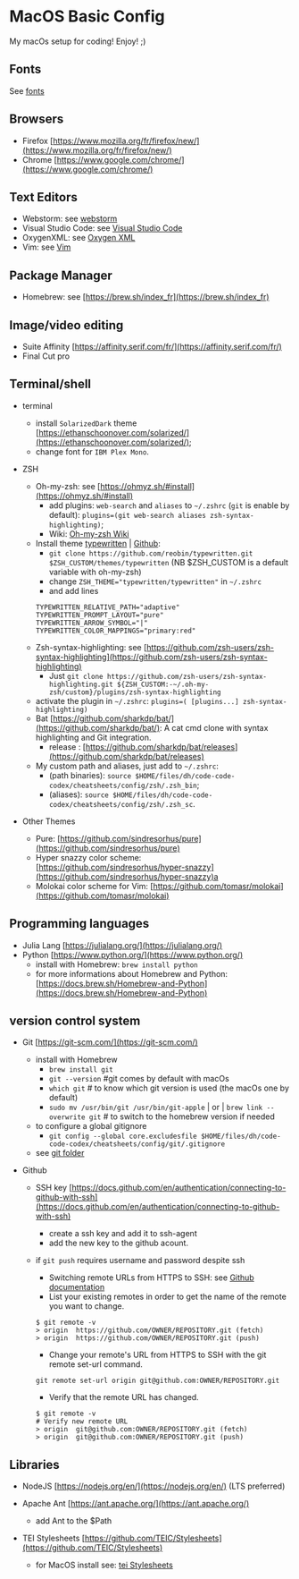 # MacOS Basic Config
My macOs setup for coding! Enjoy! ;)

## Fonts
See [fonts](fonts/fonts.md)

## Browsers
- Firefox [https://www.mozilla.org/fr/firefox/new/](https://www.mozilla.org/fr/firefox/new/)
- Chrome [https://www.google.com/chrome/](https://www.google.com/chrome/)

## Text Editors
- Webstorm: see [webstorm](webstorm/webstorm.md)
- Visual Studio Code: see [Visual Studio Code](visualStudioCode/vs.md)
- OxygenXML: see [Oxygen XML](oxygenXML/oxygenXML.md)
- Vim: see [Vim](vim/vim.md)

## Package Manager
- Homebrew: see [https://brew.sh/index_fr](https://brew.sh/index_fr)

## Image/video editing
- Suite Affinity [https://affinity.serif.com/fr/](https://affinity.serif.com/fr/)
- Final Cut pro 

## Terminal/shell
- terminal
    - install `SolarizedDark` theme [https://ethanschoonover.com/solarized/](https://ethanschoonover.com/solarized/);
    - change font for `IBM Plex Mono`.
- ZSH
    - Oh-my-zsh: see [https://ohmyz.sh/#install](https://ohmyz.sh/#install)
        - add plugins: `web-search` and `aliases` to `~/.zshrc` (`git` is enable by default): `plugins=(git web-search aliases zsh-syntax-highlighting)`;
    	- Wiki: [Oh-my-zsh Wiki](https://github.com/ohmyzsh/wiki/tree/main)
    - Install theme [typewritten](https://typewritten.dev/) | [Github](https://github.com/reobin/typewritten):
    	- `git clone https://github.com/reobin/typewritten.git $ZSH_CUSTOM/themes/typewritten` (NB $ZSH_CUSTOM is a default variable with oh-my-zsh)
	    - change `ZSH_THEME="typewritten/typewritten"` in `~/.zshrc`
	    - and add lines 
	    ```shell
	    TYPEWRITTEN_RELATIVE_PATH="adaptive" 
	    TYPEWRITTEN_PROMPT_LAYOUT="pure"
	    TYPEWRITTEN_ARROW_SYMBOL="|"
	    TYPEWRITTEN_COLOR_MAPPINGS="primary:red"
	    ```
    - Zsh-syntax-highlighting: see [https://github.com/zsh-users/zsh-syntax-highlighting](https://github.com/zsh-users/zsh-syntax-highlighting)
    	- Just `git clone https://github.com/zsh-users/zsh-syntax-highlighting.git ${ZSH_CUSTOM:-~/.oh-my-zsh/custom}/plugins/zsh-syntax-highlighting`
	- activate the plugin in `~/.zshrc`: `plugins=( [plugins...] zsh-syntax-highlighting)`
    - Bat [https://github.com/sharkdp/bat/](https://github.com/sharkdp/bat/): A cat cmd clone with syntax highlighting and Git integration.
        - release : [https://github.com/sharkdp/bat/releases](https://github.com/sharkdp/bat/releases)
    - My custom path and aliases, just add to `~/.zshrc`:
        - (path binaries): `source $HOME/files/dh/code-code-codex/cheatsheets/config/zsh/.zsh_bin`;
        - (aliases): `source $HOME/files/dh/code-code-codex/cheatsheets/config/zsh/.zsh_sc`.

- Other Themes
    - Pure: [https://github.com/sindresorhus/pure](https://github.com/sindresorhus/pure)
    - Hyper snazzy color scheme: [https://github.com/sindresorhus/hyper-snazzy](https://github.com/sindresorhus/hyper-snazzy)a
    - Molokai color scheme for Vim: [https://github.com/tomasr/molokai](https://github.com/tomasr/molokai)

## Programming languages
- Julia Lang [https://julialang.org/](https://julialang.org/)
- Python [https://www.python.org/](https://www.python.org/)
    - install with Homebrew: `brew install python`
    - for more informations about Homebrew and Python: [https://docs.brew.sh/Homebrew-and-Python](https://docs.brew.sh/Homebrew-and-Python)

## version control system
- Git [https://git-scm.com/](https://git-scm.com/)
    - install with Homebrew 
        - `brew install git`
        - `git --version` #git comes by default with macOs
        - `which git` # to know which git version is used (the macOs one by default)
        - `sudo mv /usr/bin/git /usr/bin/git-apple` | or | `brew link --overwrite git` # to switch to the homebrew version if needed
    - to configure a global gitignore  
        - `git config --global core.excludesfile $HOME/files/dh/code-code-codex/cheatsheets/config/git/.gitignore` 
    - see [git folder](git/git.md)

- Github 
    - SSH key [https://docs.github.com/en/authentication/connecting-to-github-with-ssh](https://docs.github.com/en/authentication/connecting-to-github-with-ssh)
        - create a ssh key and add it to ssh-agent
        - add the new key to the github acount.
    - if `git push` requires username and password despite ssh
    	- Switching remote URLs from HTTPS to SSH: see [Github documentation](https://docs.github.com/fr/get-started/getting-started-with-git/managing-remote-repositories#switching-remote-urls-from-https-to-ssh)
        - List your existing remotes in order to get the name of the remote you want to change.
        ```console
        $ git remote -v
        > origin  https://github.com/OWNER/REPOSITORY.git (fetch)
        > origin  https://github.com/OWNER/REPOSITORY.git (push)
        ```
        - Change your remote's URL from HTTPS to SSH with the git remote set-url command.
        ```console
        git remote set-url origin git@github.com:OWNER/REPOSITORY.git
        ```

        - Verify that the remote URL has changed.
        ```console
        $ git remote -v
        # Verify new remote URL
        > origin  git@github.com:OWNER/REPOSITORY.git (fetch)
        > origin  git@github.com:OWNER/REPOSITORY.git (push)
        ```
        
## Libraries
- NodeJS [https://nodejs.org/en/](https://nodejs.org/en/) (LTS preferred)

- Apache Ant [https://ant.apache.org/](https://ant.apache.org/)
    - add Ant to the $Path

- TEI Stylesheets [https://github.com/TEIC/Stylesheets](https://github.com/TEIC/Stylesheets)
    - for MacOS install see: [tei Stylesheets](teiStylesheets/teiStylesheets.md)    
